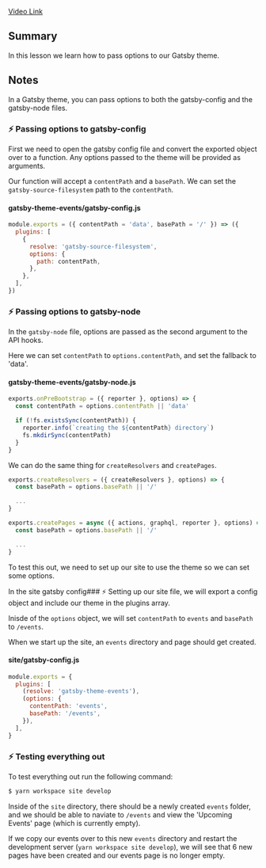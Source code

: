 [Video Link](https://egghead.io/lessons/gatsby-configure-a-gatsby-theme-to-take-options)

## Summary

In this lesson we learn how to pass options to our Gatsby theme.

## Notes

In a Gatsby theme, you can pass options to both the gatsby-config and the gatsby-node files.

### ⚡ Passing options to gatsby-config

First we need to open the gatsby config file and convert the exported object over to a function. Any options passed to the theme will be provided as arguments.

Our function will accept a `contentPath` and a `basePath`. We can set the `gatsby-source-filesystem` path to the `contentPath`.

#### gatsby-theme-events/gatsby-config.js

```js
module.exports = ({ contentPath = 'data', basePath = '/' }) => ({
  plugins: [
    {
      resolve: 'gatsby-source-filesystem',
      options: {
        path: contentPath,
      },
    },
  ],
})
```

### ⚡ Passing options to gatsby-node

In the `gatsby-node` file, options are passed as the second argument to the API hooks.

Here we can set `contentPath` to `options.contentPath`, and set the fallback to 'data'.

#### gatsby-theme-events/gatsby-node.js

```js
exports.onPreBootstrap = ({ reporter }, options) => {
  const contentPath = options.contentPath || 'data'

  if (!fs.existsSync(contentPath)) {
    reporter.info(`creating the ${contentPath} directory`)
    fs.mkdirSync(contentPath)
  }
}
```

We can do the same thing for `createResolvers` and `createPages`.

```js
exports.createResolvers = ({ createResolvers }, options) => {
  const basePath = options.basePath || '/'

  ...
}
```

```js
exports.createPages = async ({ actions, graphql, reporter }, options) => {
  const basePath = options.basePath || '/'

  ...
}
```

To test this out, we need to set up our site to use the theme so we can set some options.

In the site gatsby config### ⚡ Setting up our site
file, we will export a config object and include our theme in the plugins array.

Inisde of the `options` object, we will set `contentPath` to `events` and `basePath` to `/events`.

When we start up the site, an `events` directory and page should get created.

#### site/gatsby-config.js

```js
module.exports = {
  plugins: [
    (resolve: 'gatsby-theme-events'),
    (options: {
      contentPath: 'events',
      basePath: '/events',
    }),
  ],
}
```

### ⚡ Testing everything out

To test everything out run the following command:

```bash
$ yarn workspace site develop
```

Inside of the `site` directory, there should be a newly created `events` folder, and we should be able to naviate to `/events` and view the 'Upcoming Events' page (which is currently empty).

If we copy our events over to this new `events` directory and restart the development server (`yarn workspace site develop`), we will see that 6 new pages have been created and our events page is no longer empty.
